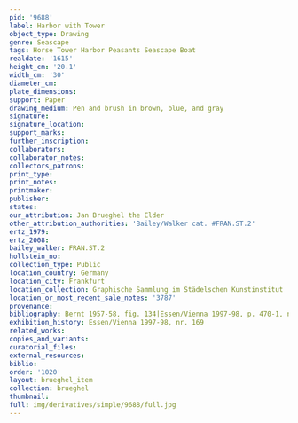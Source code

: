 ```yaml
---
pid: '9688'
label: Harbor with Tower
object_type: Drawing
genre: Seascape
tags: Horse Tower Harbor Peasants Seascape Boat
realdate: '1615'
height_cm: '20.1'
width_cm: '30'
diameter_cm: 
plate_dimensions: 
support: Paper
drawing_medium: Pen and brush in brown, blue, and gray
signature: 
signature_location: 
support_marks: 
further_inscription: 
collaborators: 
collaborator_notes: 
collectors_patrons: 
print_type: 
print_notes: 
printmaker: 
publisher: 
states: 
our_attribution: Jan Brueghel the Elder
other_attribution_authorities: 'Bailey/Walker cat. #FRAN.ST.2'
ertz_1979: 
ertz_2008: 
bailey_walker: FRAN.ST.2
hollstein_no: 
collection_type: Public
location_country: Germany
location_city: Frankfurt
location_collection: Graphische Sammlung im Städelschen Kunstinstitut
location_or_most_recent_sale_notes: '3787'
provenance: 
bibliography: Bernt 1957-58, fig. 134|Essen/Vienna 1997-98, p. 470-1, nr. 169, ill.
exhibition_history: Essen/Vienna 1997-98, nr. 169
related_works: 
copies_and_variants: 
curatorial_files: 
external_resources: 
biblio: 
order: '1020'
layout: brueghel_item
collection: brueghel
thumbnail: 
full: img/derivatives/simple/9688/full.jpg
---
```

